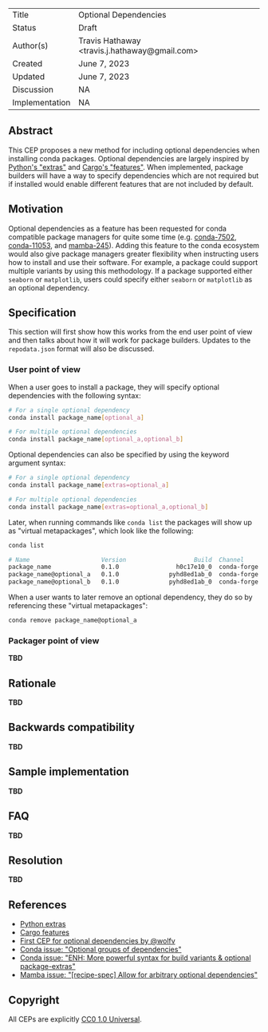 <table>
    <tr><td> Title </td><td> Optional Dependencies</td>
    <tr><td> Status </td><td> Draft </td></tr>
    <tr><td> Author(s) </td><td> Travis Hathaway &lt;travis.j.hathaway@gmail.com&gt;</td></tr>
    <tr><td> Created </td><td> June 7, 2023</td></tr>
    <tr><td> Updated </td><td> June 7, 2023</td></tr>
    <tr><td> Discussion </td><td> NA </td></tr>
    <tr><td> Implementation </td><td> NA </td></tr>
</table>

[python-extras]: https://peps.python.org/pep-0508/#extras
[cargo-features]: https://doc.rust-lang.org/cargo/reference/features.html
[original-cep]: https://github.com/conda-incubator/ceps/pull/9
[conda-issue-7502]: https://github.com/conda/conda/issues/7502
[conda-issue-11053]: https://github.com/conda/conda/issues/11053
[mamba-issue-245]: https://github.com/mamba-org/boa/issues/245

## Abstract

This CEP proposes a new method for including optional dependencies when installing conda packages.
Optional dependencies are largely inspired by [Python's "extras"][python-extras] and
[Cargo's "features"][cargo-features]. When implemented, package builders will have a  way to specify
dependencies which are not required but if installed would enable different features that are
not included by default.

## Motivation

Optional dependencies as a feature has been requested for conda compatible package managers for quite
some time (e.g. [conda-7502][conda-issue-7502], [conda-11053][conda-issue-11053], and [mamba-245][mamba-issue-245]).
Adding this feature to the conda ecosystem would also give package managers greater flexibility when
instructing users how to install and use their software. For example, a package could support multiple
variants by using this methodology. If a package supported either `seaborn` or `matplotlib`,
users could specify either `seaborn` or `matplotlib` as an optional dependency.


## Specification

This section will first show how this works from the end user point of view and then talks about
how it will work for package builders. Updates to the `repodata.json` format will also be discussed.

### User point of view

When a user goes to install a package, they will specify optional dependencies with the following syntax:

```bash
# For a single optional dependency
conda install package_name[optional_a]

# For multiple optional dependencies
conda install package_name[optional_a,optional_b]
```

Optional dependencies can also be specified by using the keyword argument syntax:

```bash
# For a single optional dependency
conda install package_name[extras=optional_a]

# For multiple optional dependencies
conda install package_name[extras=optional_a,optional_b]
```

Later, when running commands like `conda list` the packages will show up as "virtual metapackages", which
look like the following:

```bash
conda list

# Name                    Version                   Build  Channel
package_name              0.1.0                h0c17e10_0  conda-forge
package_name@optional_a   0.1.0              pyhd8ed1ab_0  conda-forge
package_name@optional_b   0.1.0              pyhd8ed1ab_0  conda-forge
```

When a user wants to later remove an optional dependency, they do so by referencing
these "virtual metapackages":

```bash
conda remove package_name@optional_a
```


### Packager point of view

**TBD**


## Rationale

**TBD**


## Backwards compatibility

**TBD**


## Sample implementation

**TBD**


## FAQ

**TBD**


## Resolution

**TBD**


## References

- [Python extras][python-extras]
- [Cargo features][cargo-features]
- [First CEP for optional dependencies by @wolfv][original-cep]
- [Conda issue: "Optional groups of dependencies"][conda-issue-7502]
- [Conda issue: "ENH: More powerful syntax for build variants & optional package-extras"][conda-issue-11053]
- [Mamba issue: "[recipe-spec] Allow for arbitrary optional dependencies"][mamba-issue-245]


## Copyright

All CEPs are explicitly [CC0 1.0 Universal](https://creativecommons.org/publicdomain/zero/1.0/).

